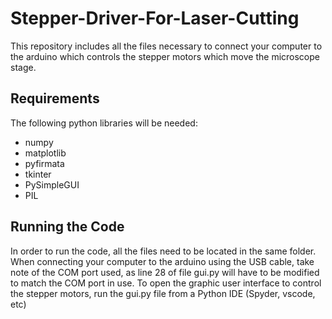# Stepper-Driver-For-Laser-Cutting

This repository includes all the files necessary to connect your computer to the arduino which controls the stepper motors which move the microscope stage.

## Requirements

The following python libraries will be needed:
- numpy
- matplotlib
- pyfirmata
- tkinter
- PySimpleGUI
- PIL

## Running the Code

In order to run the code, all the files need to be located in the same folder. When connecting your computer to the arduino using the USB cable, take note of the COM port used, as line 28 of file gui.py will have to be modified to match the COM port in use. To open the graphic user interface to control the stepper motors, run the gui.py file from a Python IDE (Spyder, vscode, etc)


